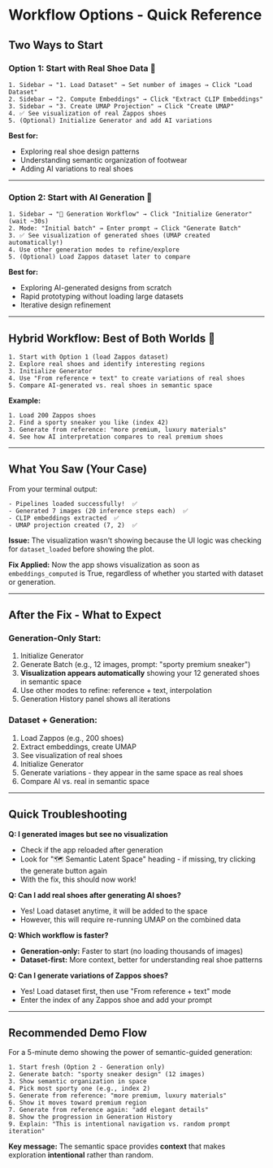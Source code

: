 # Workflow Options - Quick Reference

## Two Ways to Start

### Option 1: Start with Real Shoe Data 👟

```
1. Sidebar → "1. Load Dataset" → Set number of images → Click "Load Dataset"
2. Sidebar → "2. Compute Embeddings" → Click "Extract CLIP Embeddings"
3. Sidebar → "3. Create UMAP Projection" → Click "Create UMAP"
4. ✅ See visualization of real Zappos shoes
5. (Optional) Initialize Generator and add AI variations
```

**Best for:**

- Exploring real shoe design patterns
- Understanding semantic organization of footwear
- Adding AI variations to real shoes

---

### Option 2: Start with AI Generation 🎨

```
1. Sidebar → "🎨 Generation Workflow" → Click "Initialize Generator" (wait ~30s)
2. Mode: "Initial batch" → Enter prompt → Click "Generate Batch"
3. ✅ See visualization of generated shoes (UMAP created automatically!)
4. Use other generation modes to refine/explore
5. (Optional) Load Zappos dataset later to compare
```

**Best for:**

- Exploring AI-generated designs from scratch
- Rapid prototyping without loading large datasets
- Iterative design refinement

---

## Hybrid Workflow: Best of Both Worlds 🚀

```
1. Start with Option 1 (load Zappos dataset)
2. Explore real shoes and identify interesting regions
3. Initialize Generator
4. Use "From reference + text" to create variations of real shoes
5. Compare AI-generated vs. real shoes in semantic space
```

**Example:**

```
1. Load 200 Zappos shoes
2. Find a sporty sneaker you like (index 42)
3. Generate from reference: "more premium, luxury materials"
4. See how AI interpretation compares to real premium shoes
```

---

## What You Saw (Your Case)

From your terminal output:

```
- Pipelines loaded successfully!  ✅
- Generated 7 images (20 inference steps each)  ✅
- CLIP embeddings extracted  ✅
- UMAP projection created (7, 2)  ✅
```

**Issue:** The visualization wasn't showing because the UI logic was checking for `dataset_loaded` before showing the plot.

**Fix Applied:** Now the app shows visualization as soon as `embeddings_computed` is True, regardless of whether you started with dataset or generation.

---

## After the Fix - What to Expect

### Generation-Only Start:

1. Initialize Generator
2. Generate Batch (e.g., 12 images, prompt: "sporty premium sneaker")
3. **Visualization appears automatically** showing your 12 generated shoes in semantic space
4. Use other modes to refine: reference + text, interpolation
5. Generation History panel shows all iterations

### Dataset + Generation:

1. Load Zappos (e.g., 200 shoes)
2. Extract embeddings, create UMAP
3. See visualization of real shoes
4. Initialize Generator
5. Generate variations - they appear in the same space as real shoes
6. Compare AI vs. real in semantic space

---

## Quick Troubleshooting

**Q: I generated images but see no visualization**

- Check if the app reloaded after generation
- Look for "🗺️ Semantic Latent Space" heading - if missing, try clicking the generate button again
- With the fix, this should now work!

**Q: Can I add real shoes after generating AI shoes?**

- Yes! Load dataset anytime, it will be added to the space
- However, this will require re-running UMAP on the combined data

**Q: Which workflow is faster?**

- **Generation-only:** Faster to start (no loading thousands of images)
- **Dataset-first:** More context, better for understanding real shoe patterns

**Q: Can I generate variations of Zappos shoes?**

- Yes! Load dataset first, then use "From reference + text" mode
- Enter the index of any Zappos shoe and add your prompt

---

## Recommended Demo Flow

For a 5-minute demo showing the power of semantic-guided generation:

```
1. Start fresh (Option 2 - Generation only)
2. Generate batch: "sporty sneaker design" (12 images)
3. Show semantic organization in space
4. Pick most sporty one (e.g., index 2)
5. Generate from reference: "more premium, luxury materials"
6. Show it moves toward premium region
7. Generate from reference again: "add elegant details"
8. Show the progression in Generation History
9. Explain: "This is intentional navigation vs. random prompt iteration"
```

**Key message:** The semantic space provides **context** that makes exploration **intentional** rather than random.
